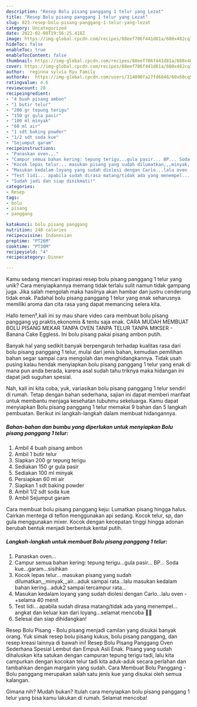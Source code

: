 ```yaml
---
description: "Resep Bolu pisang panggang 1 telur yang Lezat"
title: "Resep Bolu pisang panggang 1 telur yang Lezat"
slug: 823-resep-bolu-pisang-panggang-1-telur-yang-lezat
category: Uncategorized
date: 2022-02-08T19:56:25.418Z
image: https://img-global.cpcdn.com/recipes/88eef706f441d81a/680x482cq70/bolu-pisang-panggang-1-telur-foto-resep-utama.jpg
hideToc: false
enableToc: true
enableTocContent: false
thumbnail: https://img-global.cpcdn.com/recipes/88eef706f441d81a/680x482cq70/bolu-pisang-panggang-1-telur-foto-resep-utama.jpg
cover: https://img-global.cpcdn.com/recipes/88eef706f441d81a/680x482cq70/bolu-pisang-panggang-1-telur-foto-resep-utama.jpg
author:  reginna sylvia Ryu Family
authorAv:  https://img-global.cpcdn.com/users/314890fa27fd6048/60x60cq50/avatar.jpg
ratingvalue: 4.6
reviewcount: 20
recipeingredient:
- "4 buah pisang ambon"
- "1 butir telur"
- "200 gr tepung terigu"
- "150 gr gula pasir"
- "100 ml minyak"
- "60 ml air"
- "1 sdt baking powder"
- "1/2 sdt soda kue"
- "Sejumput garam"
recipeinstructions:
- "Panaskan oven..."
- "Campur semua bahan kering: tepung terigu...gula pasir... BP... Soda kue...garam...sisihkan"
- "Kocok lepas telur... masukan pisang yang sudah dilumatkan,,,minyak,,,air...aduk sampai rata...lalu masukan kedalam bahan kering...aduk2 sampai tercampur rata..."
- "Masukan kedalam loyang yang sudah diolesi dengan Carlo...lalu oven -+selama 40 menit"
- "Test lidi... apabila sudah dirasa matang/tidak ada yang menempel... angkat dan keluar kan dari loyang...selamat mencoba 🤗💐"
- "Sudah jadi dan siap dinikmati!"
categories:
- Resep
tags:
- bolu
- pisang
- panggang

katakunci: bolu pisang panggang 
nutrition: 248 calories
recipecuisine: Indonesian
preptime: "PT26M"
cooktime: "PT30M"
recipeyield: "4"
recipecategory: Dinner

---
```



Kamu sedang mencari inspirasi resep bolu pisang panggang 1 telur yang unik? Cara menyiapkannya memang tidak terlalu sulit namun tidak gampang juga. Jika salah mengolah maka hasilnya akan hambar dan justru cenderung tidak enak. Padahal bolu pisang panggang 1 telur yang enak seharusnya memiliki aroma dan cita rasa yang dapat memancing selera kita.


Hallo temen²,kali ini sy mau share video cara membuat bolu pisang panggang yg praktis,ekonomis &amp; tentu saja enak. CARA MUDAH MEMBUAT BOLU PISANG MEKAR TANPA OVEN TANPA TELUR TANPA MIKSER - Banana Cake Eggless. Ini bolu pisang pakai pisang ambon putih.

Banyak hal yang sedikit banyak berpengaruh terhadap kualitas rasa dari bolu pisang panggang 1 telur, mulai dari jenis bahan, kemudian pemilihan bahan segar sampai cara mengolah dan menghidangkannya. Tidak usah pusing kalau hendak menyiapkan bolu pisang panggang 1 telur yang enak di mana pun anda berada, karena asal sudah tahu triknya maka hidangan ini dapat jadi suguhan spesial.


Nah, kali ini kita coba, yuk, variasikan bolu pisang panggang 1 telur sendiri di rumah. Tetap dengan bahan sederhana, sajian ini dapat memberi manfaat untuk membantu menjaga kesehatan tubuhmu sekeluarga. Kamu dapat menyiapkan Bolu pisang panggang 1 telur memakai 9 bahan dan 5 langkah pembuatan. Berikut ini langkah-langkah dalam membuat hidangannya.

<!--inarticleads1-->

##### Bahan-bahan dan bumbu yang diperlukan untuk menyiapkan Bolu pisang panggang 1 telur:

1. Ambil 4 buah pisang ambon
1. Ambil 1 butir telur
1. Siapkan 200 gr tepung terigu
1. Sediakan 150 gr gula pasir
1. Sediakan 100 ml minyak
1. Persiapkan 60 ml air
1. Siapkan 1 sdt baking powder
1. Ambil 1/2 sdt soda kue
1. Ambil Sejumput garam


Cara membuat bolu pisang panggang keju: Lumatkan pisang hingga halus. Cairkan mentega di teflon menggunakan api sedang. Kocok telur, sp, dan gula menggunakan mixer. Kocok dengan kecepatan tinggi hingga adonan berubah bentuk menjadi berbentuk kental putih. 

<!--inarticleads2-->

##### Langkah-langkah untuk membuat Bolu pisang panggang 1 telur:

1. Panaskan oven...
1. Campur semua bahan kering: tepung terigu...gula pasir... BP... Soda kue...garam...sisihkan
1. Kocok lepas telur... masukan pisang yang sudah dilumatkan,,,minyak,,,air...aduk sampai rata...lalu masukan kedalam bahan kering...aduk2 sampai tercampur rata...
1. Masukan kedalam loyang yang sudah diolesi dengan Carlo...lalu oven -+selama 40 menit
1. Test lidi... apabila sudah dirasa matang/tidak ada yang menempel... angkat dan keluar kan dari loyang...selamat mencoba 🤗💐
1. Selesai dan siap dihidangkan!

Resep Bolu Pisang - Bolu pisang menjadi camilan yang disukai banyak orang. Yuk simak resep bolu pisang kukus, bolu pisang panggang, dan resep kreasi lainnya di bawah ini! Resep Bolu Pisang Panggang Oven Sederhana Spesial Lembut dan Empuk Asli Enak. Pisang yang sudah dihaluskan kita satukan dengan campuran tepung terigu tadi, lalu kita campurkan dengan kocokan telur tadi kita aduk-aduk secara perlahan dan tambahkan dengan margarin yang sudah. Cara Membuat Bolu Panggang - Bolu panggang merupakan salah satu jenis kue yang disukai oleh semua kalangan. 

Gimana nih? Mudah bukan? Itulah cara menyiapkan bolu pisang panggang 1 telur yang bisa kamu lakukan di rumah. Selamat mencoba!
